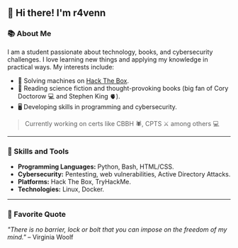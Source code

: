 <!--
**venomcrane/venomcrane** is a ✨ _special_ ✨ repository because its `README.md` (this file) appears on your GitHub profile.

Here are some ideas to get you started:

- 🔭 I’m currently working on ...
- 🌱 I’m currently learning ...
- 👯 I’m looking to collaborate on ...
- 🤔 I’m looking for help with ...
- 💬 Ask me about ...
- 📫 How to reach me: ...
- 😄 Pronouns: ...
- ⚡ Fun fact: ...
-->
## 👋 Hi there! I'm r4venn

### 📚 About Me
I am a student passionate about technology, books, and cybersecurity challenges. I love learning new things and applying my knowledge in practical ways. My interests include:

- 🔐 Solving machines on [Hack The Box](https://app.hackthebox.com/profile/802825).
- 📖 Reading science fiction and thought-provoking books (big fan of Cory Doctorow :computer: and Stephen King 🫀).
- 🖥️ Developing skills in programming and cybersecurity.

> Currently working on certs like CBBH 🕷️, CPTS ⚔️ among others 💻

---

### 🔧 Skills and Tools
- **Programming Languages:** Python, Bash, HTML/CSS.
- **Cybersecurity:** Pentesting, web vulnerabilities, Active Directory Attacks.
- **Platforms:** Hack The Box, TryHackMe.
- **Technologies:** Linux, Docker.

---

### 🌟 Favorite Quote
*"There is no barrier, lock or bolt that you can impose on the freedom of my mind."* – Virginia Woolf
